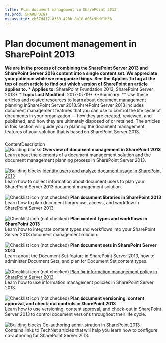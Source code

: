 ```yaml
---
title: Plan document management in SharePoint 2013
ms.prod: SHAREPOINT
ms.assetid: cb57d4f7-8353-420b-8a10-d05c9bdf1b56
---
```



# Plan document management in SharePoint 2013
 **We are in the process of combining the SharePoint Server 2013 and SharePoint Server 2016 content into a single content set. We appreciate your patience while we reorganize things. See the Applies To tag at the top of each article to find out which version of SharePoint an article applies to.** * **Applies to:** SharePoint Foundation 2013, SharePoint Server 2013*  * **Topic Last Modified:** 2017-07-19* **Summary: ** Use these articles and related resources to learn about document management planning inSharePoint Server 2013.SharePoint Server 2013 includes document management features that you can use to control the life cycle of documents in your organization — how they are created, reviewed, and published, and how they are ultimately disposed of or retained. The articles in this section will guide you in planning the document management features of your solution that is based on SharePoint Server 2013.
### 

ContentDescription <br/> ![Building blocks](images/) **Overview of document management in SharePoint 2013** <br/> Learn about the elements of a document management solution and the document management planning process in SharePoint Server 2013.  <br/>  <br/> ![Building blocks](images/) [Identify users and analyze document usage in SharePoint 2013](html/identify-users-and-analyze-document-usage-in-sharepoint-2013.md) <br/> Learn how to collect information about document users to plan your SharePoint Server 2013 document management solution.  <br/>  <br/> ![Checklist icon (not checked)](images/) **Plan document libraries in SharePoint 2013** <br/> Learn how to plan document library use, access, and workflow in SharePoint Server 2013.  <br/>  <br/> ![Checklist icon (not checked)](images/) **Plan content types and workflows in SharePoint 2013** <br/> Learn how to integrate content types and workflows into your SharePoint Server 2013 document management solution.  <br/>  <br/> ![Checklist icon (not checked)](images/) **Plan document sets in SharePoint Server 2013** <br/> Learn about the Document Set feature in SharePoint Server 2013, how to administer Document Sets, and plan for Document Set content types.  <br/>  <br/> ![Checklist icon (not checked)](images/) [Plan for information management policy in SharePoint Server 2013](html/plan-for-information-management-policy-in-sharepoint-server-2013.md) <br/> Learn how to use information management policies in SharePoint Server 2013.  <br/>  <br/> ![Checklist icon (not checked)](images/) **Plan document versioning, content approval, and check-out controls in SharePoint 2013** <br/> Learn how to use versioning, content approval, and check-out in SharePoint Server 2013 to control document versions throughout their life cycle.  <br/>  <br/> ![Building blocks](images/) [Co-authoring administration in SharePoint 2013](html/co-authoring-administration-in-sharepoint-2013.md) <br/> Contains links to TechNet articles that will help you learn how to configure co-authoring for SharePoint Server 2013.  <br/> 
